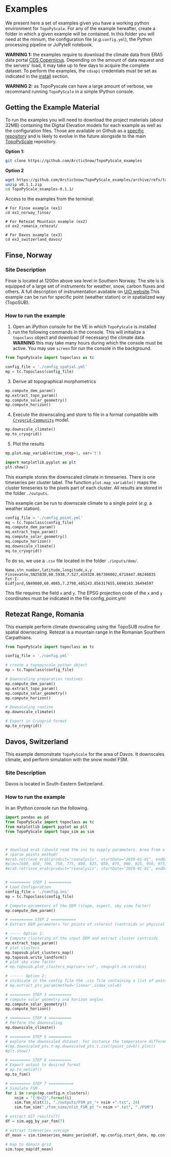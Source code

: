 # Examples

We present here a set of examples given you have a working python environment for `TopoPyScale`. For any of the example hereafter, create a folder in which a given example will be contained. In this folder you will need at the minium, the configuration file (*e.g.*`config.yml`), the Python processing pipeline or JuPyteR notebook. 

**WARNING 1:** the examples require to download the climate data from ERA5 data portal [CDS Copernicus](https://cds.climate.copernicus.eu/). Depending on the amount of data request and the servers' load, it may take up to few days to acquire the complete dataset. To perform the examples, the `cdsapi` credentials must be set as indicated in the [install](./01_instal.md) section. 

**WARNING 2:** as TopoPyscale can have a large amount of verbose, we recommand running `TopoPyScale` in a simple IPython console.

## Getting the Example Material

To run the examples you will need to download the project materials (about 32MB) containing the Digital Elevation models for each example as well as the configuration files. Those are available on Github as a [specific repository](https://github.com/ArcticSnow/TopoPyScale_examples) and is likely to evolve in the future alongside to the main [TopoPyScale](https://github.com/ArcticSnow/TopoPyScale) repository.

**Option 1:**
```bash
git clone https://github.com/ArcticSnow/TopoPyScale_examples
```

**Option 2**
```bash
wget https://github.com/ArcticSnow/TopoPyScale_examples/archive/refs/tags/v0.1.1.zip
unzip v0.1.1.zip
cd TopoPyScale_examples-0.1.1/
```

Access to the examples from the terminal:
```
# For Finse example (ex1)
cd ex1_norway_finse/

# For Retezat Mountain example (ex2)
cd ex2_romania_retezat/

# For Davos example (ex3)
cd ex3_switzerland_davos/
```

## Finse, Norway

### Site Description
Finse is located at 1200m above sea level in Southern Norway. The site is is equipped of a large set of instruments for weather, snow, carbon fluxes and others. A full description of instrumentation available on [UiO website](https://www.mn.uio.no/geo/english/research/groups/latice/infrastructure/).This example can be run for specific point (weather station) or in spatialized way (TopoSUB). 


### How to run the example

1. Open an iPython console for the VE in which `TopoPyScale` is installed
2. run the following commands in the console. This will initialize a `topoclass` object and download (if necessary) the climate data. **WARNING** this may take many hours during which the console must be active. You may use `screen` for run the console in the background.
```python
from TopoPyScale import topoclass as tc

config_file = './config_spatial.yml'
mp = tc.Topoclass(config_file)
```
3. Derive all topographical morphometrics
```python
mp.compute_dem_param()
mp.extract_topo_param()
mp.compute_solar_geometry()
mp.compute_horizon()
```
4. Execute the downscaling and store to file in a format compatible with [`Cryogrid-Community`](https://github.com/CryoGrid/CryoGridCommunity_source) model.
```python
mp.downscale_climate()
mp.to_cryogrid()
```
5. Plot the results
```python
mp.plot.map_variable(time_step=1, var='t')

import matplotlib.pyplot as plt
plt.show()
```

This example stores the downscaled climate in timeseries. There is one timeseries per cluster label. The function `plot.map_variable()` maps the cluster timeseries to the pixels part of each cluster. All results are stored in the folder `./outputs`.

This example can be run to downscale climate to a single point (*e.g.* a weather station).

```python
config_file = './config_point.yml'
mq = tc.Topoclass(config_file)
mq.compute_dem_param()
mq.extract_topo_param()
mq.compute_solar_geometry()
mq.compute_horizon()
mq.downscale_climate()
mq.to_cryogrid()
```

To do so, we use a `.csv` file located in the folder `./inputs/dem/`. 
```csv
Name,stn_number,latitude,longitude,x,y
Finsevatne,SN25830,60.5938,7.527,419320.867306002,6718447.86246835
Fet-I-Eidfjord,SN49800,60.4085,7.2798,405243.856317655,6698143.36494597
```
This file requires the field `x` and `y`. The EPSG projection code of the `x` and `y` coordinates must be indicated in the file config_point.yml

## Retezat Range, Romania

This example perform climate downscaling using the TopoSUB routine for spatial downscaling. Retezat is a mountain range in the Romanian Sourthern Carpathians.

```python
from TopoPyScale import topoclass as tc

config_file = './config.yml'

# create a topopyscale python object
mp = tc.Topoclass(config_file)

# Downscaling preparation routines
mp.compute_dem_param()
mp.extract_topo_param()
mp.compute_solar_geometry()
mp.compute_horizon()

# Downscaling routine
mp.downscale_climate()

# Export in Cryogrid format
mp.to_cryogrid()
```

## Davos, Switzerland

This example demonstrate `TopoPyScale` for the area of Davos. It downscales climate, and perform simulation with the snow model FSM. 

### Site Description
Davos is located in South-Eastern Switzerland. 

### How to run the example

In an IPython console run the following.
```python
import pandas as pd
from TopoPyScale import topoclass as tc
from matplotlib import pyplot as plt
from TopoPyScale import topo_sim as sim



# download era5 (should read the ini to supply parameters. Area from a DEM or polygon?
# sparse points method?
#era5.retrieve_era5(product="reanalysis", startDate="2020-01-01", endDate="2020-01-31", eraDir="/home/joel/sim/topoPyscale_paiku/inputs/climate/",latN=29.375, latS=28.125, lonW=85.125, lonE=86.375, step=1, num_threads=10, surf_plev='surf', plevels=None)
#plev=[600, 650, 700, 750, 775, 800, 825, 850, 875, 900, 925, 950, 975, 1000 ]
#era5.retrieve_era5(product="reanalysis", startDate="2020-01-01", endDate="2020-01-31", eraDir="/home/joel/sim/topoPyscale_paiku/inputs/climate/",latN=29.375, latS=28.125, lonW=85.125, lonE=86.375, step=1, num_threads=10, surf_plev='plev', plevels=plev)


# ========= STEP 1 ==========
# Load Configuration
config_file = './config.ini'
mp = tc.Topoclass(config_file)

# Compute parameters of the DEM (slope, aspect, sky view factor)
mp.compute_dem_param()

# ========== STEP 2 ===========
# Extract DEM parameters for points of interest (centroids or physical points)

# ----- Option 1:
# Compute clustering of the input DEM and extract cluster centroids
mp.extract_topo_param()
# plot clusters
mp.toposub.plot_clusters_map()
mp.toposub.write_landform()
# plot sky view factor
# mp.toposub.plot_clusters_map(var='svf', cmap=plt.cm.viridis)

# ------ Option 2:
# inidicate in the config file the .csv file containing a list of point coordinates (!!! must same coordinate system as DEM !!!)
# mp.extract_pts_param(method='linear',index_col=0)

# ========= STEP 3 ==========
# compute solar geometry and horizon angles
mp.compute_solar_geometry()
mp.compute_horizon()

# ========= STEP 4 ==========
# Perform the downscaling
mp.downscale_climate()

# ========= STEP 5 ==========
# explore the downscaled dataset. For instance the temperature difference between each point and the first one
#(mp.downscaled_pts.t-mp.downscaled_pts.t.isel(point_id=0)).plot()
#plt.show()

# ========= STEP 6 ==========
# Export output to desired format
# mp.to_netcdf()
mp.to_fsm()

# ========= STEP 7 ===========
# Simulate FSM
for i in range(mp.config.n_clusters):
    nsim = "{:0>2}".format(i)
    sim.fsm_nlst(31, "./outputs/FSM_pt_"+ nsim +".txt", 24)
    sim.fsm_sim("./fsm_sims/nlst_FSM_pt_"+ nsim +".txt", "./FSM")

# extract GST results(7)
df = sim.agg_by_var_fsm(7)

# extraxt timeseries average
df_mean = sim.timeseries_means_period(df, mp.config.start_date, mp.config.end_date)

# map to domain grid
sim.topo_map(df_mean)

```
